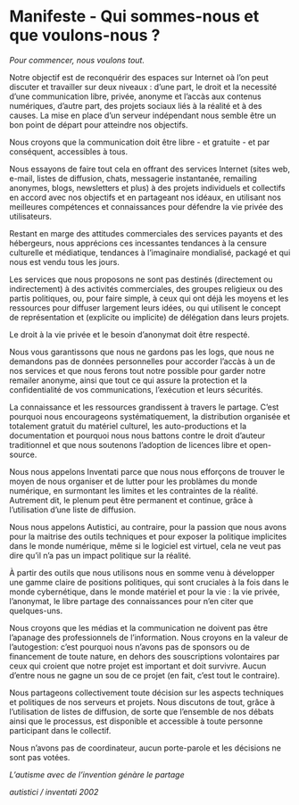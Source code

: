 # Manifeste - Qui sommes-nous et que voulons-nous ?
*Pour commencer, nous voulons tout.*

Notre objectif est de reconquérir des espaces sur Internet oà l’on peut discuter et travailler sur deux niveaux : d’une part, le droit et la necessité d’une communication libre, privée, anonyme et l’accàs aux contenus numériques, d’autre part, des projets sociaux liés à la réalité et à des causes. La mise en place d’un serveur indépendant nous semble être un bon point de départ pour atteindre nos objectifs.

Nous croyons que la communication doit être libre - et gratuite - et par conséquent, accessibles à tous.

Nous essayons de faire tout cela en offrant des services Internet (sites web, e-mail, listes de diffusion, chats, messagerie instantanée, remailing anonymes, blogs, newsletters et plus) à des projets individuels et collectifs en accord avec nos objectifs et en partageant nos idéaux, en utilisant nos meilleures compétences et connaissances pour défendre la vie privée des utilisateurs.

Restant en marge des attitudes commerciales des services payants et des hébergeurs, nous apprécions ces incessantes tendances à la censure culturelle et médiatique, tendances à l’imaginaire mondialisé, packagé et qui nous est vendu tous les jours.

Les services que nous proposons ne sont pas destinés (directement ou indirectement) à des activités commerciales, des groupes religieux ou des partis politiques, ou, pour faire simple, à ceux qui ont déjà les moyens et les ressources pour diffuser largement leurs idées, ou qui utilisent le concept de représentation et (explicite ou implicite) de délégation dans leurs projets.

Le droit à la vie privée et le besoin d’anonymat doit être respecté.

Nous vous garantissons que nous ne gardons pas les logs, que nous ne demandons pas de données personnelles pour accorder l’accàs à un de nos services et que nous ferons tout notre possible pour garder notre remailer anonyme, ainsi que tout ce qui assure la protection et la confidentialité de vos communications, l’exécution et leurs sécurités.

La connaissance et les ressources grandissent à travers le partage. C’est pourquoi nous encourageons systématiquement, la distribution organisée et totalement gratuit du matériel culturel, les auto-productions et la documentation et pourquoi nous nous battons contre le droit d’auteur traditionnel et que nous soutenons l’adoption de licences libre et open-source.

Nous nous appelons Inventati parce que nous nous efforçons de trouver le moyen de nous organiser et de lutter pour les problàmes du monde numérique, en surmontant les limites et les contraintes de la réalité. Autrement dit, le plenum peut être permanent et continue, grâce à l’utilisation d’une liste de diffusion.

Nous nous appelons Autistici, au contraire, pour la passion que nous avons pour la maitrise des outils techniques et pour exposer la politique implicites dans le monde numérique, même si le logiciel est virtuel, cela ne veut pas dire qu’il n’a pas un impact politique sur la réalité.

À partir des outils que nous utilisons nous en somme venu à développer une gamme claire de positions politiques, qui sont cruciales à la fois dans le monde cybernétique, dans le monde matériel et pour la vie : la vie privée, l’anonymat, le libre partage des connaissances pour n’en citer que quelques-uns.

Nous croyons que les médias et la communication ne doivent pas être l’apanage des professionnels de l’information. Nous croyons en la valeur de l’autogestion: c’est pourquoi nous n’avons pas de sponsors ou de financement de toute nature, en dehors des souscriptions volontaires par ceux qui croient que notre projet est important et doit survivre. Aucun d’entre nous ne gagne un sou de ce projet (en fait, c’est tout le contraire).

Nous partageons collectivement toute décision sur les aspects techniques et politiques de nos serveurs et projets. Nous discutons de tout, grâce à l’utilisation de listes de diffusion, de sorte que l’ensemble de nos débats ainsi que le processus, est disponible et accessible à toute personne participant dans le collectif.

Nous n’avons pas de coordinateur, aucun porte-parole et les décisions ne sont pas votées.

*L’autisme avec de l’invention génàre le partage*

*autistici / inventati 2002*
